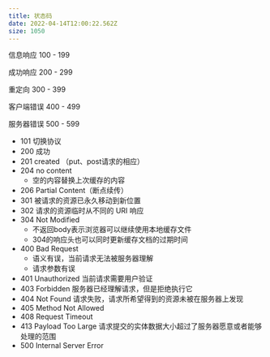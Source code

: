 ```yaml
---
title: 状态码
date: 2022-04-14T12:00:22.562Z
size: 1050
---
```

信息响应 100 - 199

成功响应 200 - 299

重定向 300 - 399

客户端错误 400 - 499

服务器错误 500 - 599

- 101 切换协议
- 200 成功
- 201 created （put、post请求的相应）
- 204 no content
  - 空的内容替换上次缓存的内容
- 206 Partial Content（断点续传）
- 301 被请求的资源已永久移动到新位置
- 302 请求的资源临时从不同的 URI 响应
- 304  Not Modified
  - 不返回body表示浏览器可以继续使用本地缓存文件
  - 304的响应头也可以同时更新缓存文档的过期时间
- 400 Bad Request
  - 语义有误，当前请求无法被服务器理解
  - 请求参数有误
- 401 Unauthorized  当前请求需要用户验证
- 403 Forbidden 服务器已经理解请求，但是拒绝执行它
- 404 Not Found 请求失败，请求所希望得到的资源未被在服务器上发现
- 405 Method Not Allowed
- 408 Request Timeout
- 413 Payload Too Large 请求提交的实体数据大小超过了服务器愿意或者能够处理的范围
- 500 Internal Server Error
